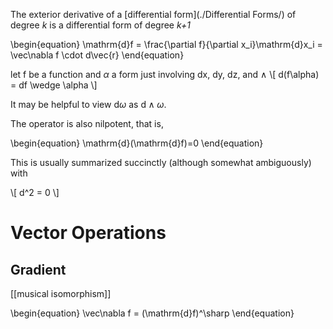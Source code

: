 The exterior derivative of a [differential form](./Differential Forms/) of degree _k_ is a differential form of degree _k+1_

\begin{equation}
\mathrm{d}f = \frac{\partial f}{\partial x_i}\mathrm{d}x_i = \vec\nabla f \cdot d\vec{r}
\end{equation}

let f be a function and $\alpha$ a form just involving dx, dy, dz, and $\wedge$
\\[
d(f\alpha) = df \wedge \alpha
\\]

It may be helpful to view $\mathrm{d}\omega$ as $\mathrm{d}\wedge\omega$.

The operator is also nilpotent, that is,

\begin{equation}
\mathrm{d}(\mathrm{d}f)=0
\end{equation}

This is usually summarized succinctly (although somewhat ambiguously) with

\\[
d^2 = 0
\\]

# Vector Operations

## Gradient

[[musical isomorphism]]

\begin{equation}
\vec\nabla f = (\mathrm{d}f)^\sharp
\end{equation}